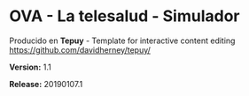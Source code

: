 # OVA - La telesalud - Simulador

Producido en **Tepuy** - Template for interactive content editing
https://github.com/davidherney/tepuy/

**Version:** 1.1

**Release:** 20190107.1
